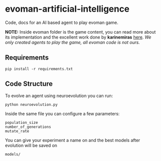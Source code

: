 # evoman-artificial-intelligence

Code, docs for an AI based agent to play evoman game.

**NOTE:**  Inside evoman folder is the game content, you can read more about its implementation and the excellent work done by **karinemiras** [here](https://github.com/karinemiras/evoman_framework).  *We only created agents to play the game, all evoman code is not ours.*

## Requirements

    pip install -r requirements.txt
    
## Code Structure

To evolve an agent using neuroevolution you can run:

    python neuroevolution.py

Inside the same file you can configure a few parameters:

    population_size
    number_of_generations
    mutate_rate

You can give your experiment a name on and the best models after evolution will be saved on

    models/







